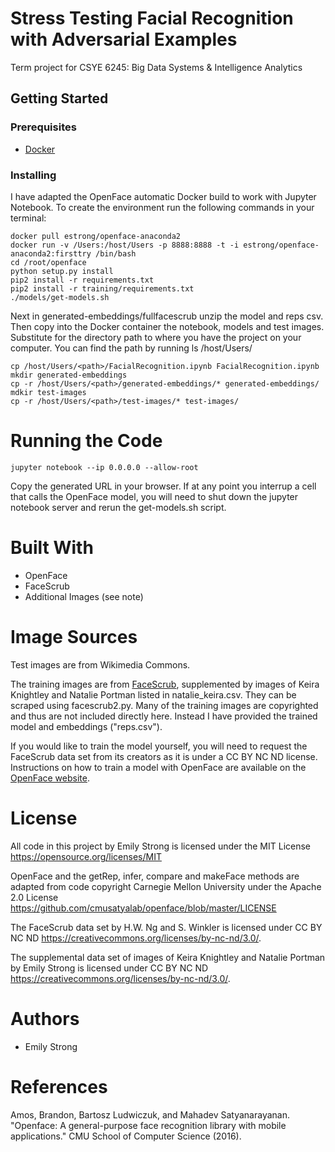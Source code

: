 # Stress Testing Facial Recognition with Adversarial Examples


Term project for CSYE 6245: Big Data Systems & Intelligence Analytics

## Getting Started

### Prerequisites
* [Docker](https://www.docker.com/)

### Installing
I have adapted the OpenFace automatic Docker build to work with Jupyter Notebook. To create the environment run the following commands in your terminal:

```
docker pull estrong/openface-anaconda2
docker run -v /Users:/host/Users -p 8888:8888 -t -i estrong/openface-anaconda2:firsttry /bin/bash
cd /root/openface
python setup.py install
pip2 install -r requirements.txt
pip2 install -r training/requirements.txt
./models/get-models.sh
``````

Next in generated-embeddings/fullfacescrub unzip the model and reps csv. Then copy into the Docker container the notebook, models and test images. Substitute for <path> the directory path to where you have the project on your computer. You can find the path by running ls /host/Users/

```
cp /host/Users/<path>/FacialRecognition.ipynb FacialRecognition.ipynb
mkdir generated-embeddings
cp -r /host/Users/<path>/generated-embeddings/* generated-embeddings/
mdkir test-images
cp -r /host/Users/<path>/test-images/* test-images/
``````


# Running the Code

```
jupyter notebook --ip 0.0.0.0 --allow-root
``````

Copy the generated URL in your browser. If at any point you interrup a cell that calls the OpenFace model, you will need to shut down the jupyter notebook server and rerun the get-models.sh script.

# Built With
* OpenFace
* FaceScrub
* Additional Images (see note)

# Image Sources
Test images are from Wikimedia Commons. 

The training images are from [FaceScrub](http://vintage.winklerbros.net/facescrub.html), supplemented by images of Keira Knightley and Natalie Portman listed in natalie_keira.csv. They can be scraped using facescrub2.py. Many of the training images are copyrighted and thus are not included directly here. Instead I have provided the trained model and embeddings ("reps.csv"). 

If you would like to train the model yourself, you will need to request the FaceScrub data set from its creators as it is under a CC BY NC ND license. Instructions on how to train a model with OpenFace are available on the [OpenFace website](http://cmusatyalab.github.io/openface/demo-3-classifier/).

# License 
All code in this project by Emily Strong is licensed under the MIT License https://opensource.org/licenses/MIT

OpenFace and the getRep, infer, compare and makeFace methods are adapted from code copyright Carnegie Mellon University under the Apache 2.0 License https://github.com/cmusatyalab/openface/blob/master/LICENSE

The FaceScrub data set by H.W. Ng and S. Winkler is licensed under CC BY NC ND https://creativecommons.org/licenses/by-nc-nd/3.0/. 

The supplemental data set of images of Keira Knightley and Natalie Portman by Emily Strong is licensed under CC BY NC ND https://creativecommons.org/licenses/by-nc-nd/3.0/. 

# Authors
* Emily Strong

# References
Amos, Brandon, Bartosz Ludwiczuk, and Mahadev Satyanarayanan. "Openface: A general-purpose face recognition library with mobile applications." CMU School of Computer Science (2016).